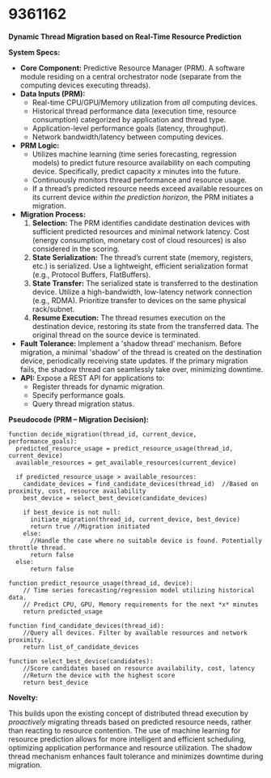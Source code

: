 # 9361162

**Dynamic Thread Migration based on Real-Time Resource Prediction**

**System Specs:**

*   **Core Component:** Predictive Resource Manager (PRM). A software module residing on a central orchestrator node (separate from the computing devices executing threads).
*   **Data Inputs (PRM):**
    *   Real-time CPU/GPU/Memory utilization from *all* computing devices.
    *   Historical thread performance data (execution time, resource consumption) categorized by application and thread type.
    *   Application-level performance goals (latency, throughput).
    *   Network bandwidth/latency between computing devices.
*   **PRM Logic:**
    *   Utilizes machine learning (time series forecasting, regression models) to predict future resource availability on each computing device.  Specifically, predict capacity *x* minutes into the future.
    *   Continuously monitors thread performance and resource usage.
    *   If a thread’s predicted resource needs exceed available resources on its current device *within the prediction horizon*, the PRM initiates a migration.
*   **Migration Process:**
    1.  **Selection:**  The PRM identifies candidate destination devices with sufficient predicted resources and minimal network latency.  Cost (energy consumption, monetary cost of cloud resources) is also considered in the scoring.
    2.  **State Serialization:**  The thread’s current state (memory, registers, etc.) is serialized. Use a lightweight, efficient serialization format (e.g., Protocol Buffers, FlatBuffers).
    3.  **State Transfer:**  The serialized state is transferred to the destination device. Utilize a high-bandwidth, low-latency network connection (e.g., RDMA). Prioritize transfer to devices on the same physical rack/subnet.
    4.  **Resume Execution:**  The thread resumes execution on the destination device, restoring its state from the transferred data.  The original thread on the source device is terminated.
*   **Fault Tolerance:**  Implement a 'shadow thread' mechanism.  Before migration, a minimal 'shadow' of the thread is created on the destination device, periodically receiving state updates. If the primary migration fails, the shadow thread can seamlessly take over, minimizing downtime.
*   **API:**  Expose a REST API for applications to:
    *   Register threads for dynamic migration.
    *   Specify performance goals.
    *   Query thread migration status.

**Pseudocode (PRM – Migration Decision):**

```
function decide_migration(thread_id, current_device, performance_goals):
  predicted_resource_usage = predict_resource_usage(thread_id, current_device)
  available_resources = get_available_resources(current_device)

  if predicted_resource_usage > available_resources:
    candidate_devices = find_candidate_devices(thread_id)  //Based on proximity, cost, resource availability
    best_device = select_best_device(candidate_devices)

    if best_device is not null:
      initiate_migration(thread_id, current_device, best_device)
      return true //Migration initiated
    else:
      //Handle the case where no suitable device is found. Potentially throttle thread.
      return false
  else:
      return false

function predict_resource_usage(thread_id, device):
    // Time series forecasting/regression model utilizing historical data.
    // Predict CPU, GPU, Memory requirements for the next *x* minutes
    return predicted_usage

function find_candidate_devices(thread_id):
    //Query all devices. Filter by available resources and network proximity.
    return list_of_candidate_devices

function select_best_device(candidates):
    //Score candidates based on resource availability, cost, latency
    //Return the device with the highest score
    return best_device
```

**Novelty:**

This builds upon the existing concept of distributed thread execution by *proactively* migrating threads based on predicted resource needs, rather than reacting to resource contention. The use of machine learning for resource prediction allows for more intelligent and efficient scheduling, optimizing application performance and resource utilization. The shadow thread mechanism enhances fault tolerance and minimizes downtime during migration.